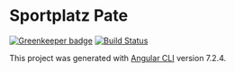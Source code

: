 # Sportplatz Pate

[![Greenkeeper badge](https://badges.greenkeeper.io/timoreichert/jfv-sponsor.svg)](https://greenkeeper.io/)
[![Build Status](https://travis-ci.org/timoreichert/jfv-sponsor.svg?branch=master)](https://travis-ci.org/timoreichert/jfv-sponsor)

This project was generated with [Angular CLI](https://github.com/angular/angular-cli) version 7.2.4.
